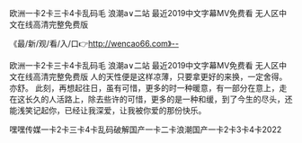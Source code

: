 欧洲一卡2卡三卡4卡乱码毛
浪潮a∨二站
最近2019中文字幕MV免费看
无人区中文在线高清完整免费版


《最/新/观/看/入/口👉http://wencao66.com》--

欧洲一卡2卡三卡4卡乱码毛
浪潮a∨二站
最近2019中文字幕MV免费看
无人区中文在线高清完整免费版
	人的天性便是这样凉薄，只要拿更好的来换，一定舍得。亦舒。
此刻，再想起往日，虽有可惜，更多的时一种暖意，有一部分在意上，走在这长久的人活路上，除去些许的可惜，更多的是一种和缓，到了今生的尽头，还能浅笑记起你，已经让我深爱，让我被你爱的那份快乐。





嘿嘿传媒一卡2卡三卡4卡乱码破解国产一卡二卡浪潮国产一卡2卡3卡4卡2022
